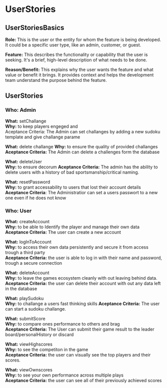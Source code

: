 # UserStories
## UserStoriesBasics
**Role:** This is the user or the entity for whom the feature is being developed. It could be a specific user type, like an admin, customer, or guest.  

**Feature:** This describes the functionality or capability that the user is seeking. It's a brief, high-level description of what needs to be done.  

**Reason/Benefit:** This explains why the user wants the feature and what value or benefit it brings. It provides context and helps the development team understand the purpose behind the feature.  


## UserStories
### **Who: Admin**

**What:** setChallange  
**Why:** to keep players engeged and   
Aceptance Criteria: The Admin can set challanges by adding a new sudoku template and give challange parame

**What:** delete challange 
**Why:** to ensure the quality of provided challanges 
**Aceptance Criteria:** The Admin can delete a challenges form the database

**What:** deleteUser  
**Why:** to ensure decorum 
**Aceptance Criteria:** The admin has the ability to delete users with a history of bad sportsmanship/critical naming.  

**What:** resetPassword  
**Why:** to grant accessability to users that lost their account details 
**Aceptance Criteria**: The Administratior can set a users passwort to a new one even if he does not know 

### **Who: User**  

**What:** createAccount  
**Why:** to be able to Identify the player and manage their own data  
**Aceptance Criteria:** The user can create a new account

**What:** logInToAccount  
**Why:** to access their own data persistently and secure it from access trough a third party  
**Aceptance Criteria:** the user is able to log in with their name and password, trough a secure connection

**What:** deleteAccount  
**Why:** to leave the games ecosystem cleanly with out leaving behind data.
**Aceptance Criteria:** the user can delete their account with out any data left in the database

**What:** playSudoku  
**Why:** to challange a users fast thinking skills
**Aceptance Criteria:** The user can start a sudoku challange.   

**What:** submitScore  
**Why:** to compare ones performance to others and brag  
**Aceptance Criteria:** The User can submit their game result to the leader board/personalHistory or discard

**What:** viewHighscores  
**Why:** to see the competiton in the game  
**Aceptance Criteria:** the user can visually see the top players and their scores.

**What:** viewOwnscores  
**Why:** to see your own performance across multiple plays  
**Aceptance Criteria:** the user can see all of their previously achieved scores
